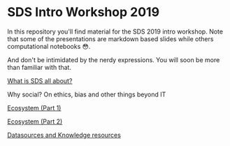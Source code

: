 # SDS Intro Workshop 2019

In this repository you'll find material for the SDS 2019 intro workshop. Note that some of the presentations are markdown based slides while others computational notebooks 😳.

And don't be intimidated by the nerdy expressions. You will soon be more than familiar with that.

[What is SDS all about?](https://rawgit.com/SDS-AAU/Intro-2018/master/slides/sds_structure.html)

Why social? On ethics, bias and other things beyond IT

[Ecosystem (Part 1)](https://rawgit.com/SDS-AAU/Intro-2018/master/slides/ecosystem1.html)

[Ecosystem (Part 2)](https://rawgit.com/SDS-AAU/Intro-2018/master/slides/ecosystem2.html)

[Datasources and Knowledge resources](https://rawgit.com/SDS-AAU/Intro-2018/master/slides/resources.html)



